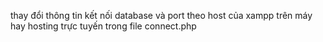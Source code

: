 thay đổi thông tin kết nối database và port theo host của xampp trên máy hay hosting trực tuyến trong file connect.php 
